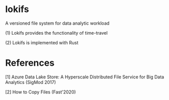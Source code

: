 # lokifs
A versioned file system for data analytic workload

(1) Lokifs provides the functionality of time-travel 

(2) Lokifs is implemented with Rust


# References
[1] Azure Data Lake Store: A Hyperscale Distributed File Service for Big Data Analytics (SigMod 2017)

[2] How to Copy Files (Fast'2020)
